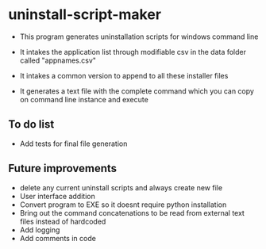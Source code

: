 # uninstall-script-maker

* This program generates uninstallation scripts for windows command line

* It intakes the application list through modifiable csv in the data folder called "appnames.csv"

* It intakes a common version to append to all these installer files

* It generates a text file with the complete command which you can copy on command line instance and execute

## To do list
* Add tests for final file generation

## Future improvements
* delete any current uninstall scripts and always create new file
* User interface addition
* Convert program to EXE so it doesnt require python installation
* Bring out the command concatenations to be read from external text files instead of hardcoded
* Add logging
* Add comments in code
